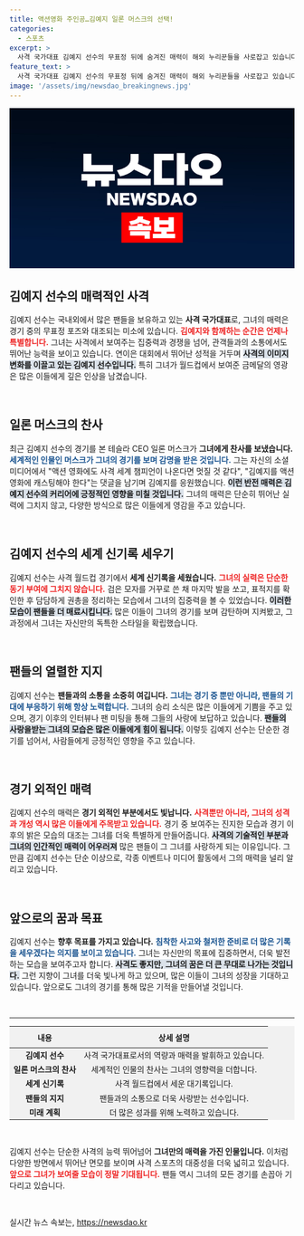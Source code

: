 ```yaml
---
title: 액션영화 주인공…김예지 일론 머스크의 선택!
categories:
  - 스포츠
excerpt: >
  사격 국가대표 김예지 선수의 무표정 뒤에 숨겨진 매력이 해외 누리꾼들을 사로잡고 있습니다. 일론 머스크조차 액션 영화의 주인공으로 캐스팅해야 한다며 찬사를 보내며 화제!
feature_text: >
  사격 국가대표 김예지 선수의 무표정 뒤에 숨겨진 매력이 해외 누리꾼들을 사로잡고 있습니다. 일론 머스크조차 액션 영화의 주인공으로 캐스팅해야 한다며 찬사를 보내며 화제!
image: '/assets/img/newsdao_breakingnews.jpg'
---
```


<p><img src="/assets/img/newsdao_breakingnews.jpg" alt="flaretime 속보" /></p>

<h2 data-ke-size="size26">김예지 선수의 매력적인 사격</h2>

<p data-ke-size="size16">김예지 선수는 국내외에서 많은 팬들을 보유하고 있는 <b>사격 국가대표</b>로, 그녀의 매력은 경기 중의 무표정 포즈와 대조되는 미소에 있습니다. <b><span style="color: #ee2323;">김예지와 함께하는 순간은 언제나 특별합니다.</span></b> 그녀는 사격에서 보여주는 집중력과 경쟁을 넘어, 관객들과의 소통에서도 뛰어난 능력을 보이고 있습니다. 연이은 대회에서 뛰어난 성적을 거두며 <b><span style="background-color: #21538527;">사격의 이미지 변화를 이끌고 있는 김예지 선수입니다.</span></b> 특히 그녀가 월드컵에서 보여준 금메달의 영광은 많은 이들에게 깊은 인상을 남겼습니다.</p>

<p data-ke-size="size16">&nbsp;</p>

<h2 data-ke-size="size26">일론 머스크의 찬사</h2>

<p data-ke-size="size16">최근 김예지 선수의 경기를 본 테슬라 CEO 일론 머스크가 <b>그녀에게 찬사를 보냈습니다.</b> <b><span style="color: #1a5490;">세계적인 인물인 머스크가 그녀의 경기를 보며 감명을 받은 것입니다.</span></b> 그는 자신의 소셜 미디어에서 "액션 영화에도 사격 세계 챔피언이 나온다면 멋질 것 같다", "김예지를 액션 영화에 캐스팅해야 한다"는 댓글을 남기며 김예지를 응원했습니다. <b><span style="background-color: #21538527;">이런 반전 매력은 김예지 선수의 커리어에 긍정적인 영향을 미칠 것입니다.</span></b> 그녀의 매력은 단순히 뛰어난 실력에 그치지 않고, 다양한 방식으로 많은 이들에게 영감을 주고 있습니다.</p>

<p data-ke-size="size16">&nbsp;</p>

<h2 data-ke-size="size26">김예지 선수의 세계 신기록 세우기</h2>

<p data-ke-size="size16">김예지 선수는 사격 월드컵 경기에서 <b>세계 신기록을 세웠습니다.</b> <b><span style="color: #ee2323;">그녀의 실력은 단순한 동기 부여에 그치지 않습니다.</span></b> 검은 모자를 거꾸로 쓴 채 마지막 발을 쏘고, 표적지를 확인한 후 담담하게 권총을 정리하는 모습에서 그녀의 집중력을 볼 수 있었습니다. <b><span style="background-color: #21538527;">이러한 모습이 팬들을 더 매료시킵니다.</span></b> 많은 이들이 그녀의 경기를 보며 감탄하며 지켜봤고, 그 과정에서 그녀는 자신만의 독특한 스타일을 확립했습니다.</p>

<p data-ke-size="size16">&nbsp;</p>

<h2 data-ke-size="size26">팬들의 열렬한 지지</h2>

<p data-ke-size="size16">김예지 선수는 <b>팬들과의 소통을 소중히 여깁니다.</b> <b><span style="color: #1a5490;">그녀는 경기 중 뿐만 아니라, 팬들의 기대에 부응하기 위해 항상 노력합니다.</span></b> 그녀의 승리 소식은 많은 이들에게 기쁨을 주고 있으며, 경기 이후의 인터뷰나 팬 미팅을 통해 그들의 사랑에 보답하고 있습니다. <b><span style="background-color: #21538527;">팬들의 사랑을받는 그녀의 모습은 많은 이들에게 힘이 됩니다.</span></b> 이렇듯 김예지 선수는 단순한 경기를 넘어서, 사람들에게 긍정적인 영향을 주고 있습니다.</p>

<p data-ke-size="size16">&nbsp;</p>

<h2 data-ke-size="size26">경기 외적인 매력</h2>

<p data-ke-size="size16">김예지 선수의 매력은 <b>경기 외적인 부분에서도 빛납니다.</b> <b><span style="color: #ee2323;">사격뿐만 아니라, 그녀의 성격과 개성 역시 많은 이들에게 주목받고 있습니다.</span></b> 경기 중 보여주는 진지한 모습과 경기 이후의 밝은 모습의 대조는 그녀를 더욱 특별하게 만들어줍니다. <b><span style="background-color: #21538527;">사격의 기술적인 부분과 그녀의 인간적인 매력이 어우러져</span></b> 많은 팬들이 그 그녀를 사랑하게 되는 이유입니다. 그만큼 김예지 선수는 단순 이상으로, 각종 이벤트나 미디어 활동에서 그의 매력을 널리 알리고 있습니다.</p>

<p data-ke-size="size16">&nbsp;</p>

<h2 data-ke-size="size26">앞으로의 꿈과 목표</h2>

<p data-ke-size="size16">김예지 선수는 <b>향후 목표를 가지고 있습니다.</b> <b><span style="color: #1a5490;">침착한 사고와 철저한 준비로 더 많은 기록을 세우겠다는 의지를 보이고 있습니다.</span></b> 그녀는 자신만의 목표에 집중하면서, 더욱 발전하는 모습을 보여주고자 합니다. <b><span style="background-color: #21538527;">사격도 좋지만, 그녀의 꿈은 더 큰 무대로 나가는 것입니다.</span></b> 그런 지향이 그녀를 더욱 빛나게 하고 있으며, 많은 이들이 그녀의 성장을 기대하고 있습니다. 앞으로도 그녀의 경기를 통해 많은 기적을 만들어낼 것입니다.</p>

<p data-ke-size="size16">&nbsp;</p>

<hr />

<table style="width: 100%; background-color: #f1f1f1;">
  <thead>
    <tr>
      <th style="text-align: center; height: 30px;"><b>내용</b></th>
      <th style="text-align: center; height: 30px;"><b>상세 설명</b></th>
    </tr>
  </thead>
  <tbody>
    <tr>
      <td style="text-align: center; height: 17px;"><b>김예지 선수</b></td>
      <td style="text-align: center; height: 17px;">사격 국가대표로서의 역량과 매력을 발휘하고 있습니다.</td>
    </tr>
    <tr>
      <td style="text-align: center; height: 17px;"><b>일론 머스크의 찬사</b></td>
      <td style="text-align: center; height: 17px;">세계적인 인물의 찬사는 그녀의 영향력을 더합니다.</td>
    </tr>
    <tr>
      <td style="text-align: center; height: 17px;"><b>세계 신기록</b></td>
      <td style="text-align: center; height: 17px;">사격 월드컵에서 세운 대기록입니다.</td>
    </tr>
    <tr>
      <td style="text-align: center; height: 17px;"><b>팬들의 지지</b></td>
      <td style="text-align: center; height: 17px;">팬들과의 소통으로 더욱 사랑받는 선수입니다.</td>
    </tr>
    <tr>
      <td style="text-align: center; height: 17px;"><b>미래 계획</b></td>
      <td style="text-align: center; height: 17px;">더 많은 성과를 위해 노력하고 있습니다.</td>
    </tr>
  </tbody>
</table>

<p data-ke-size="size16">&nbsp;</p>

<p data-ke-size="size16">김예지 선수는 단순한 사격의 능력 뛰어넘어 <b>그녀만의 매력을 가진 인물입니다.</b> 이처럼 다양한 방면에서 뛰어난 면모를 보이며 사격 스포츠의 대중성을 더욱 넓히고 있습니다. <b><span style="color: #ee2323;">앞으로 그녀가 보여줄 모습이 정말 기대됩니다.</span></b> 팬들 역시 그녀의 모든 경기를 손꼽아 기다리고 있습니다.</p>

<p data-ke-size="size16">&nbsp;</p>
실시간 뉴스 속보는, <a href="https://newsdao.kr" rel="dofollow">https://newsdao.kr</a>


